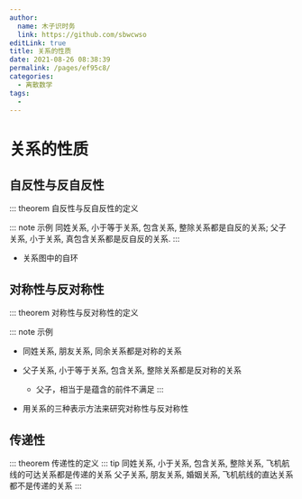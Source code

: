 ```yaml
---
author: 
  name: 木子识时务
  link: https://github.com/sbwcwso
editLink: true
title: 关系的性质
date: 2021-08-26 08:38:39
permalink: /pages/ef95c8/
categories: 
  - 离散数学
tags: 
  - 
---
```


# 关系的性质

## 自反性与反自反性

::: theorem 自反性与反自反性的定义

::: note 示例
同姓关系, 小于等于关系, 包含关系, 整除关系都是自反的关系;
父子关系, 小于关系, 真包含关系都是反自反的关系.
:::

* 关系图中的自环

## 对称性与反对称性

::: theorem 对称性与反对称性的定义

::: note 示例
* 同姓关系, 朋友关系, 同余关系都是对称的关系
* 父子关系, 小于等于关系, 包含关系, 整除关系都是反对称的关系
  * 父子，相当于是蕴含的前件不满足
:::

* 用关系的三种表示方法来研究对称性与反对称性

## 传递性

::: theorem 传递性的定义
::: tip
同姓关系, 小于关系, 包含关系, 整除关系, 飞机航线的可达关系都是传递的关系
父子关系, 朋友关系, 婚姻关系, 飞机航线的直达关系都不是传递的关系
:::


